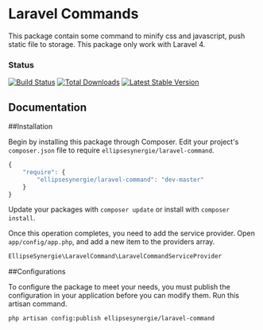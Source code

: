 # Laravel Commands

This package contain some command to minify css and javascript, push static file to storage. This package only work with Laravel 4.

### Status

[![Build Status](https://travis-ci.org/ellipsesynergie/laravel-command.png?branch=master)](https://travis-ci.org/ellipsesynergie/laravel-command)
[![Total Downloads](https://poser.pugx.org/ellipsesynergie/laravel-command/downloads.png)](https://packagist.org/packages/ellipsesynergie/laravel-command)
[![Latest Stable Version](https://poser.pugx.org/ellipsesynergie/laravel-command/v/stable.png)](https://packagist.org/packages/ellipsesynergie/laravel-command)

## Documentation

##Installation

Begin by installing this package through Composer. Edit your project's `composer.json` file to require `ellipsesynergie/laravel-command`.

```javascript
{
    "require": {
        "ellipsesynergie/laravel-command": "dev-master"
    }
}
```

Update your packages with `composer update` or install with `composer install`.

Once this operation completes, you need to add the service provider. Open `app/config/app.php`, and add a new item to the providers array.

```php
EllipseSynergie\LaravelCommand\LaravelCommandServiceProvider
```

##Configurations

To configure the package to meet your needs, you must publish the configuration in your application before you can modify them. Run this artisan command.

```bash
php artisan config:publish ellipsesynergie/laravel-command
```